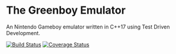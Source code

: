 # The Greenboy Emulator

An Nintendo Gameboy emulator written in C++17 using Test Driven Development.

[![Build Status](https://travis-ci.com/ClausWiingreen/greenboy.svg?branch=master)](https://travis-ci.com/ClausWiingreen/greenboy)
[![Coverage Status](https://coveralls.io/repos/github/ClausWiingreen/greenboy/badge.svg)](https://coveralls.io/github/ClausWiingreen/greenboy)
